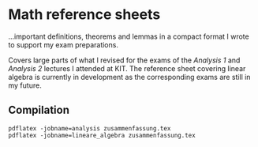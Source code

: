 # Math reference sheets

…important definitions, theorems and lemmas in a compact format I wrote to support my exam preparations.

Covers large parts of what I revised for the exams of the _Analysis 1_ and _Analysis 2_ lectures I attended at KIT. The reference sheet covering linear algebra is currently in development as the corresponding exams are still in my future.

## Compilation

	pdflatex -jobname=analysis zusammenfassung.tex
	pdflatex -jobname=lineare_algebra zusammenfassung.tex
